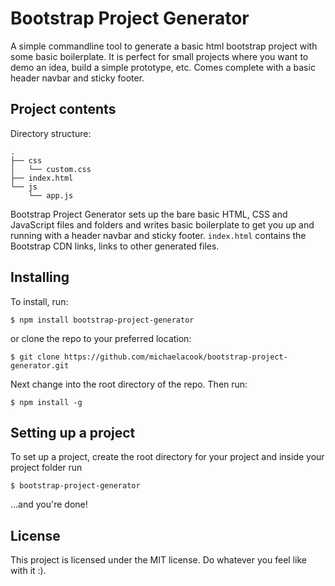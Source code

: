# Bootstrap Project Generator 
A simple commandline tool to generate a basic html bootstrap project with some basic boilerplate. It is perfect for small projects where you want to demo an idea, build a simple prototype, etc. Comes complete with a basic header navbar and sticky footer.

## Project contents 
Directory structure:

```
.
├── css
│   └── custom.css
├── index.html
└── js
    └── app.js
```

Bootstrap Project Generator sets up the bare basic HTML, CSS and JavaScript files and folders and writes basic boilerplate to get you up and running with a header navbar and sticky footer. `index.html` contains the Bootstrap CDN links, links to other generated files. 

## Installing 
To install, run:

```
$ npm install bootstrap-project-generator
```

or clone the repo to your preferred location: 

```$ git clone https://github.com/michaelacook/bootstrap-project-generator.git```

Next change into the root directory of the repo. Then run:

```$ npm install -g```

## Setting up a project 
To set up a project, create the root directory for your project and inside your project folder run

```$ 
$ bootstrap-project-generator
```

...and you're done! 

## License
This project is licensed under the MIT license. Do whatever you feel like with it :).